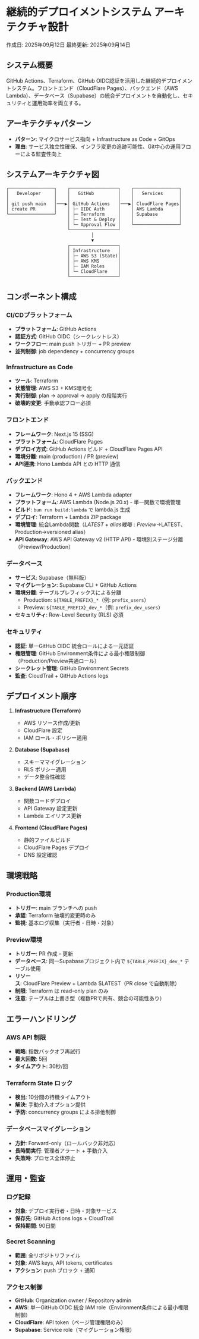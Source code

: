 # 継続的デプロイメントシステム アーキテクチャ設計

作成日: 2025年09月12日
最終更新: 2025年09月14日


## システム概要

GitHub Actions、Terraform、GitHub OIDC認証を活用した継続的デプロイメントシステム。フロントエンド（CloudFlare Pages）、バックエンド（AWS Lambda）、データベース（Supabase）の統合デプロイメントを自動化し、セキュリティと運用効率を両立する。

## アーキテクチャパターン

- **パターン**: マイクロサービス指向 + Infrastructure as Code + GitOps
- **理由**: サービス独立性確保、インフラ変更の追跡可能性、Git中心の運用フローによる監査性向上

## システムアーキテクチャ図

```
┌─────────────────┐    ┌──────────────────┐    ┌─────────────────┐
│   Developer     │    │   GitHub         │    │   Services      │
│                 │    │                  │    │                 │
│ git push main   │───▶│ GitHub Actions   │───▶│ CloudFlare Pages│
│ create PR       │    │ ├─ OIDC Auth     │    │ AWS Lambda      │
└─────────────────┘    │ ├─ Terraform     │    │ Supabase        │
                       │ ├─ Test & Deploy │    │                 │
                       │ └─ Approval Flow │    └─────────────────┘
                       └──────────────────┘
                                │
                                ▼
                       ┌──────────────────┐
                       │ Infrastructure   │
                       │ ├─ AWS S3 (State)│
                       │ ├─ AWS KMS       │
                       │ ├─ IAM Roles     │
                       │ └─ CloudFlare    │
                       └──────────────────┘
```

## コンポーネント構成

### CI/CDプラットフォーム
- **プラットフォーム**: GitHub Actions
- **認証方式**: GitHub OIDC（シークレットレス）
- **ワークフロー**: main push トリガー + PR preview
- **並列制御**: job dependency + concurrency groups

### Infrastructure as Code
- **ツール**: Terraform
- **状態管理**: AWS S3 + KMS暗号化
- **実行制御**: plan → approval → apply の段階実行
- **破壊的変更**: 手動承認フロー必須

### フロントエンド
- **フレームワーク**: Next.js 15 (SSG)
- **プラットフォーム**: CloudFlare Pages
- **デプロイ方式**: GitHub Actions ビルド + CloudFlare Pages API
- **環境分離**: main (production) / PR (preview)
- **API連携**: Hono Lambda API との HTTP 通信

### バックエンド
- **フレームワーク**: Hono 4 + AWS Lambda adapter
- **プラットフォーム**: AWS Lambda (Node.js 20.x) - 単一関数で環境管理
- **ビルド**: `bun run build:lambda` で lambda.js 生成
- **デプロイ**: Terraform + Lambda ZIP package
- **環境管理**: 統合Lambda関数（$LATEST + alias戦略: Preview→$LATEST、Production→versioned alias）
- **API Gateway**: AWS API Gateway v2 (HTTP API) - 環境別ステージ分離（Preview/Production）

### データベース
- **サービス**: Supabase（無料版）
- **マイグレーション**: Supabase CLI + GitHub Actions
- **環境分離**: テーブルプレフィックスによる分離
  - Production: `${TABLE_PREFIX}_*`（例: `prefix_users`）
  - Preview: `${TABLE_PREFIX}_dev_*`（例: `prefix_dev_users`）
- **セキュリティ**: Row-Level Security (RLS) 必須

### セキュリティ
- **認証**: 単一GitHub OIDC 統合ロールによる一元認証
- **権限管理**: GitHub Environment条件による最小権限制御（Production/Preview共通ロール）
- **シークレット管理**: GitHub Environment Secrets
- **監査**: CloudTrail + GitHub Actions logs

## デプロイメント順序

1. **Infrastructure (Terraform)**
   - AWS リソース作成/更新
   - CloudFlare 設定
   - IAM ロール・ポリシー適用

2. **Database (Supabase)**
   - スキーママイグレーション
   - RLS ポリシー適用
   - データ整合性確認

3. **Backend (AWS Lambda)**
   - 関数コードデプロイ
   - API Gateway 設定更新
   - Lambda エイリアス更新

4. **Frontend (CloudFlare Pages)**
   - 静的ファイルビルド
   - CloudFlare Pages デプロイ
   - DNS 設定確認

## 環境戦略

### Production環境
- **トリガー**: main ブランチへの push
- **承認**: Terraform 破壊的変更時のみ
- **監視**: 基本ログ収集（実行者・日時・対象）

### Preview環境
- **トリガー**: PR 作成・更新
- **データベース**: 同一Supabaseプロジェクト内で `${TABLE_PREFIX}_dev_*` テーブル使用
- **リソース**: CloudFlare Preview + Lambda $LATEST（PR close で自動削除）
- **制限**: Terraform は read-only plan のみ
- **注意**: テーブルは上書き型（複数PRで共有、競合の可能性あり）

## エラーハンドリング

### AWS API 制限
- **戦略**: 指数バックオフ再試行
- **最大回数**: 5回
- **タイムアウト**: 30秒/回

### Terraform State ロック
- **検出**: 10分間の待機タイムアウト
- **解決**: 手動介入オプション提供
- **予防**: concurrency groups による排他制御

### データベースマイグレーション
- **方針**: Forward-only（ロールバック非対応）
- **長時間実行**: 管理者アラート + 手動介入
- **失敗時**: プロセス全体停止

## 運用・監査

### ログ記録
- **対象**: デプロイ実行者・日時・対象サービス
- **保存先**: GitHub Actions logs + CloudTrail
- **保持期間**: 90日間

### Secret Scanning
- **範囲**: 全リポジトリファイル
- **対象**: AWS keys, API tokens, certificates
- **アクション**: push ブロック + 通知

### アクセス制御
- **GitHub**: Organization owner / Repository admin
- **AWS**: 単一GitHub OIDC 統合 IAM role（Environment条件による最小権限制御）
- **CloudFlare**: API token（ページ管理権限のみ）
- **Supabase**: Service role（マイグレーション権限）
